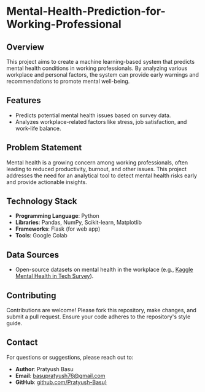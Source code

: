 # Mental-Health-Prediction-for-Working-Professional
## Overview
This project aims to create a machine learning-based system that predicts mental health conditions in working professionals. By analyzing various workplace and personal factors, the system can provide early warnings and recommendations to promote mental well-being.

## Features
- Predicts potential mental health issues based on survey data.
- Analyzes workplace-related factors like stress, job satisfaction, and work-life balance.
## Problem Statement
Mental health is a growing concern among working professionals, often leading to reduced productivity, burnout, and other issues. This project addresses the need for an analytical tool to detect mental health risks early and provide actionable insights.

## Technology Stack
- **Programming Language**: Python
- **Libraries**: Pandas, NumPy, Scikit-learn, Matplotlib
- **Frameworks**: Flask (for web app)
- **Tools**: Google Colab
## Data Sources
- Open-source datasets on mental health in the workplace (e.g., [Kaggle Mental Health in Tech Survey](https://www.kaggle.com/datasets/osmi/mental-health-in-tech-survey?resource=download)).

## Contributing
Contributions are welcome! Please fork this repository, make changes, and submit a pull request. Ensure your code adheres to the repository's style guide.

## Contact
For questions or suggestions, please reach out to:
- **Author**: Pratyush Basu
- **Email**: basupratyush76@gmail.com
- **GitHub**: [github.com/Pratyush-Basu)]((https://github.com/Pratyush-Basu/Pratyush-Basu))
